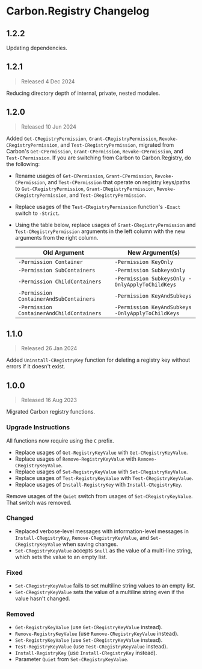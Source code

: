 <!--markdownlint-disable MD012 no-multiple-blanks-->

# Carbon.Registry Changelog

## 1.2.2

Updating dependencies.

## 1.2.1

> Released 4 Dec 2024

Reducing directory depth of internal, private, nested modules.

## 1.2.0

> Released 10 Jun 2024

Added `Get-CRegistryPermission`, `Grant-CRegistryPermission`, `Revoke-CRegistryPermission`, and
`Test-CRegistryPermission`, migrated from Carbon's `Get-CPermission`, `Grant-CPermission`, `Revoke-CPermission`, and
`Test-CPermission`. If you are switching from Carbon to Carbon.Registry, do the following:

* Rename usages of `Get-CPermission`, `Grant-CPermission`, `Revoke-CPermission`, and `Test-CPermission` that operate on
  registry keys/paths to `Get-CRegistryPermission`, `Grant-CRegistryPermission`, `Revoke-CRegistryPermission`, and
  `Test-CRegistryPermission`.
* Replace usages of the `Test-CRegistryPermission` function's `-Exact` switch to `-Strict`.
* Using the table below, replace usages of `Grant-CRegistryPermission` and `Test-CRegistryPermission` arguments in the
  left column with the new arguments from the right column.

  | Old Argument                                            | New Argument(s)
  |---------------------------------------------------------|---------------------------------------------------------
  | `-Permission Container`                                 | `-Permission KeyOnly`
  | `-Permission SubContainers`                             | `-Permission SubkeysOnly`
  | `-Permission ChildContainers`                           | `-Permission SubkeysOnly -OnlyApplyToChildKeys`
  | `-Permission ContainerAndSubContainers`                 | `-Permission KeyAndSubkeys`
  | `-Permission ContainerAndChildContainers`               | `-Permission KeyAndSubkeys -OnlyApplyToChildKeys`


## 1.1.0

> Released 26 Jan 2024

Added `Uninstall-CRegistryKey` function for deleting a registry key without errors if it doesn't exist.


## 1.0.0

> Released 16 Aug 2023

Migrated Carbon registry functions.

### Upgrade Instructions

All functions now require using the `C` prefix.

* Replace usages of `Get-RegistryKeyValue` with `Get-CRegistryKeyValue`.
* Replace usages of `Remove-RegistryKeyValue` with `Remove-CRegistryKeyValue`.
* Replace usages of `Set-RegistryKeyValue` with `Set-CRegistryKeyValue`.
* Replace usages of `Test-RegistryKeyValue` with `Test-CRegistryKeyValue`.
* Replace usages of `Install-RegistryKey` with `Install-CRegistryKey`.

Remove usages of the `Quiet` switch from usages of `Set-CRegistryKeyValue`. That switch was removed.

### Changed

* Replaced verbose-level messages with information-level messages in `Install-CRegistryKey`, `Remove-CRegistryKeyValue`,
and `Set-CRegistryKeyValue` when saving changes.
* `Set-CRegistryKeyValue` accepts `$null` as the value of a multi-line string, which sets the value to an empty list.

### Fixed

* `Set-CRegistryKeyValue` fails to set multiline string values to an empty list.
* `Set-CRegistryKeyValue` sets the value of a multiline string even if the value hasn't changed.

### Removed

* `Get-RegistryKeyValue` (use `Get-CRegistryKeyValue` instead).
* `Remove-RegistryKeyValue` (use `Remove-CRegistryKeyValue` instead).
* `Set-RegistryKeyValue` (use `Set-CRegistryKeyValue` instead).
* `Test-RegistryKeyValue` (use `Test-CRegistryKeyValue` instead).
* `Install-RegistryKey` (use `Install-CRegistryKey` instead).
* Parameter `Quiet` from `Set-CRegistryKeyValue`.
